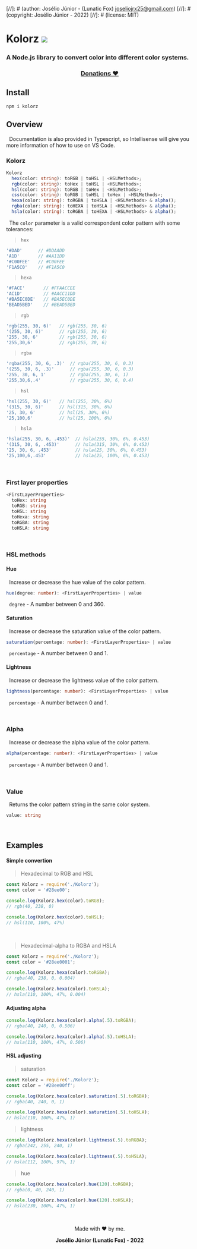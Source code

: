 [//]: # (author: Josélio Júnior - (Lunatic Fox) <joseliojrx25@gmail.com>)
[//]: # (copyright: Josélio Júnior - 2022)
[//]: # (license: MIT)


# Kolorz ![](https://gh-tags.vercel.app/api?lang=javascript)
### A Node.js library to convert color into different color systems.

<div align="center">
  
  ### [Donations ❤](https://github.com/lunatic-fox/gh-tags/blob/main/docs/donation/README.md)
</div>


## Install

~~~
npm i kolorz
~~~

## Overview

&nbsp; Documentation is also provided in Typescript, so Intellisense will give you more information of how to use on VS Code.

### Kolorz
~~~typescript
Kolorz
  hex(color: string): toRGB | toHSL | <HSLMethods>;
  rgb(color: string): toHex | toHSL | <HSLMethods>;
  hsl(color: string): toRGB | toHex | <HSLMethods>;
  css(color: string): toRGB | toHSL | toHex | <HSLMethods>;
  hexa(color: string): toRGBA | toHSLA | <HSLMethods> & alpha();
  rgba(color: string): toHEXA | toHSLA | <HSLMethods> & alpha();
  hsla(color: string): toRGBA | toHEXA | <HSLMethods> & alpha();
~~~

&nbsp; The `color` parameter is a valid correspondent color pattern with some tolerances:

> `hex`
~~~javascript
'#DAD'      // #DDAADD
'A1D'       // #AA11DD
'#C00FEE'   // #C00FEE
'F1A5C0'    // #F1A5C0
~~~

> `hexa`
~~~javascript
'#FACE'       // #FFAACCEE
'AC1D'        // #AACC11DD
'#BA5EC0DE'   // #BA5EC0DE
'BEAD5BED'    // #BEAD5BED
~~~

> `rgb`
~~~javascript
'rgb(255, 30, 6)'   // rgb(255, 30, 6)
'(255, 30, 6)'      // rgb(255, 30, 6)
'255, 30, 6'        // rgb(255, 30, 6)
'255,30,6'          // rgb(255, 30, 6)
~~~

> `rgba`
~~~javascript 
'rgba(255, 30, 6, .3)'  // rgba(255, 30, 6, 0.3)
'(255, 30, 6, .3)'      // rgba(255, 30, 6, 0.3)
'255, 30, 6, 1'         // rgba(255, 30, 6, 1)
'255,30,6,.4'           // rgba(255, 30, 6, 0.4)
~~~

> `hsl`
~~~javascript
'hsl(255, 30, 6)'   // hsl(255, 30%, 6%)
'(315, 30, 6)'      // hsl(315, 30%, 6%)
'25, 30, 6'         // hsl(25, 30%, 6%)
'25,100,6'          // hsl(25, 100%, 6%)
~~~

> `hsla`
~~~javascript
'hsla(255, 30, 6, .453)'  // hsla(255, 30%, 6%, 0.453)
'(315, 30, 6, .453)'      // hsla(315, 30%, 6%, 0.453)
'25, 30, 6, .453'         // hsla(25, 30%, 6%, 0.453)
'25,100,6,.453'           // hsla(25, 100%, 6%, 0.453)
~~~

&nbsp;
### First layer properties
~~~typescript
<FirstLayerProperties> 
  toHex: string
  toRGB: string
  toHSL: string
  toHexa: string
  toRGBA: string
  toHSLA: string
~~~

&nbsp;
### HSL methods
#### Hue
&nbsp; Increase or decrease the hue value of the color pattern.
~~~typescript
hue(degree: number): <FirstLayerProperties> | value
~~~
&nbsp; `degree` - A number between 0 and 360.

#### Saturation
&nbsp; Increase or decrease the saturation value of the color pattern.
~~~typescript
saturation(percentage: number): <FirstLayerProperties> | value
~~~
&nbsp; `percentage` - A number between 0 and 1.

#### Lightness
&nbsp; Increase or decrease the lightness value of the color pattern.
~~~typescript
lightness(percentage: number): <FirstLayerProperties> | value
~~~
&nbsp; `percentage` - A number between 0 and 1.

&nbsp;
### Alpha
&nbsp; Increase or decrease the alpha value of the color pattern.
~~~typescript
alpha(percentage: number): <FirstLayerProperties> | value
~~~
&nbsp; `percentage` - A number between 0 and 1.

&nbsp;
### Value
&nbsp; Returns the color pattern string in the same color system.
~~~typescript
value: string
~~~

&nbsp;
## Examples
#### Simple convertion
> Hexadecimal to RGB and HSL
~~~javascript
const Kolorz = require('./Kolorz');
const color = '#28ee00';

console.log(Kolorz.hex(color).toRGB);
// rgb(40, 238, 0)

console.log(Kolorz.hex(color).toHSL);
// hsl(110, 100%, 47%)
~~~
&nbsp;
> Hexadecimal-alpha to RGBA and HSLA
~~~javascript
const Kolorz = require('./Kolorz');
const color = '#28ee0001';

console.log(Kolorz.hexa(color).toRGBA);
// rgba(40, 238, 0, 0.004)

console.log(Kolorz.hexa(color).toHSLA); 
// hsla(110, 100%, 47%, 0.004)
~~~


#### Adjusting alpha
~~~javascript
console.log(Kolorz.hexa(color).alpha(.5).toRGBA);
// rgba(40, 240, 0, 0.506)

console.log(Kolorz.hexa(color).alpha(.5).toHSLA);
// hsla(110, 100%, 47%, 0.506)
~~~


#### HSL adjusting

>saturation
~~~javascript
const Kolorz = require('./Kolorz');
const color = '#28ee00ff';

console.log(Kolorz.hexa(color).saturation(.5).toRGBA);
// rgba(40, 240, 0, 1)

console.log(Kolorz.hexa(color).saturation(.5).toHSLA);
// hsla(110, 100%, 47%, 1)
~~~

>lightness
~~~javascript
console.log(Kolorz.hexa(color).lightness(.5).toRGBA);
// rgba(242, 255, 240, 1)

console.log(Kolorz.hexa(color).lightness(.5).toHSLA);
// hsla(112, 100%, 97%, 1)
~~~

>hue
~~~javascript
console.log(Kolorz.hexa(color).hue(120).toRGBA);
// rgba(0, 40, 240, 1)

console.log(Kolorz.hexa(color).hue(120).toHSLA);
// hsla(230, 100%, 47%, 1)
~~~


&nbsp;
<div align="center">

Made with ❤️ by me.

**Josélio Júnior (Lunatic Fox) - 2022**
</div>

